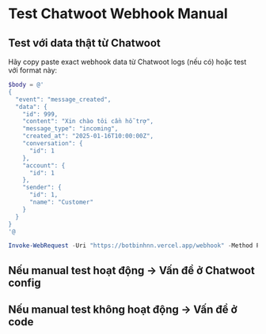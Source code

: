 # Test Chatwoot Webhook Manual

## Test với data thật từ Chatwoot

Hãy copy paste exact webhook data từ Chatwoot logs (nếu có) hoặc test với format này:

```powershell
$body = @'
{
  "event": "message_created",
  "data": {
    "id": 999,
    "content": "Xin chào tôi cần hỗ trợ",
    "message_type": "incoming",
    "created_at": "2025-01-16T10:00:00Z",
    "conversation": {
      "id": 1
    },
    "account": {
      "id": 1
    },
    "sender": {
      "id": 1,
      "name": "Customer"
    }
  }
}
'@

Invoke-WebRequest -Uri "https://botbinhnn.vercel.app/webhook" -Method POST -ContentType "application/json" -Body $body
```

## Nếu manual test hoạt động → Vấn đề ở Chatwoot config
## Nếu manual test không hoạt động → Vấn đề ở code
